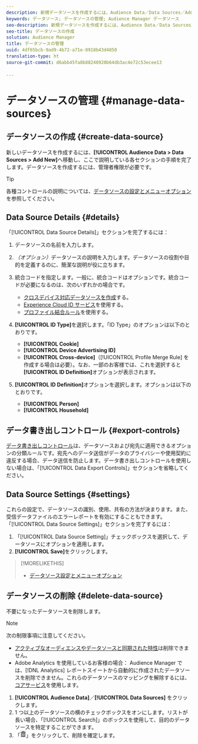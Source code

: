 ```yaml
---
description: 新規データソースを作成するには、Audience Data／Data Sources／Add New を選択し、ここで説明している各セクションの手順を完了します。データソースを作成するには、管理者権限が必要です。
keywords: データソース; データソースの管理; Audience Manager データソース
seo-description: 新規データソースを作成するには、Audience Data／Data Sources／Add New を選択し、ここで説明している各セクションの手順を完了します。データソースを作成するには、管理者権限が必要です。
seo-title: データソースの作成
solution: Audience Manager
title: データソースの管理
uuid: 4df65bcb-9ad9-4b72-a71e-8918b43d4850
translation-type: ht
source-git-commit: d6abb45fa8b88248920b64db3ac4e72c53ecee13

---
```



# データソースの管理 {#manage-data-sources}

## データソースの作成 {#create-data-source}

新しいデータソースを作成するには、**[!UICONTROL Audience Data > Data Sources > Add New]**&#x200B;へ移動し、ここで説明している各セクションの手順を完了します。データソースを作成するには、管理者権限が必要です。

<!-- create-datasource.xml -->

>[!TIP]
>
>各種コントロールの説明については、[データソースの設定とメニューオプション](../features/datasources-list-and-settings.md#settings-menu-options)を参照してください。

## Data Source Details {#details}

「[!UICONTROL Data Source Details]」セクションを完了するには：

1. データソースの名前を入力します。
1. *（オプション）*&#x200B;データソースの説明を入力します。データソースの役割や目的を定義するのに、簡潔な説明が役に立ちます。
1. 統合コードを指定します。一般に、統合コードはオプションです。統合コードが必要になるのは、次のいずれかの場合です。

   * [クロスデバイス対応データソースを作成](../features/profile-merge-rules/merge-rules-start.md#create-data-source)する。
   * [Experience Cloud ID サービス](https://marketing.adobe.com/resources/help/ja_JP/mcvid/)を使用する。
   * [プロファイル結合ルール](../features/profile-merge-rules/merge-rules-start.md)を使用する。

1. **[!UICONTROL ID Type]**&#x200B;を選択します。「ID Type」のオプションは以下のとおりです。

   * **[!UICONTROL Cookie]**
   * **[!UICONTROL Device Advertising ID]**
   * **[!UICONTROL Cross-device]**（[!UICONTROL Profile Merge Rule] を作成する場合は必要）。なお、一部のお客様では、これを選択すると&#x200B;**[!UICONTROL ID Definition]**&#x200B;オプションが表示されます。

1. **[!UICONTROL ID Definition]**&#x200B;オプションを選択します。オプションは以下のとおりです。

   * **[!UICONTROL Person]**
   * **[!UICONTROL Household]**

## データ書き出しコントロール {#export-controls}

[データ書き出しコントロール](../features/data-export-controls.md)は、データソースおよび宛先に適用できるオプションの分類ルールです。宛先へのデータ送信がデータのプライバシーや使用契約に違反する場合、データ送信を防止します。データ書き出しコントロールを使用しない場合は、「[!UICONTROL Data Export Controls]」セクションを省略してください。

## Data Source Settings {#settings}

これらの設定で、データソースの識別、使用、共有の方法が決まります。また、受信データファイルのエラーレポートを有効にすることもできます。「[!UICONTROL Data Source Settings]」セクションを完了するには：

1. 「[!UICONTROL Data Source Setting]」チェックボックスを選択して、データソースにオプションを適用します。
2. **[!UICONTROL Save]**&#x200B;をクリックします。

>[!MORELIKETHIS]
>
>* [データソース設定とメニューオプション](../features/datasources-list-and-settings.md#settings-menu-options)


## データソースの削除 {#delete-data-source}

<!-- t_datasource_delete.xml -->

不要になったデータソースを削除します。

>[!NOTE]
>
>次の制限事項に注意してください。
>
>* [アクティブなオーディエンスやデータソースと同期された特性](../features/traits/client-activity-synced-audience-traits.md)は削除できません。
>* Adobe Analytics を使用しているお客様の場合： Audience Manager では、[!DNL Analytics] レポートスイートから自動的に作成されたデータソースを削除できません。これらのデータソースのマッピングを解除するには、[コアサービス](https://marketing.adobe.com/resources/help/ja_JP/mcloud/)を使用します。


1. **[!UICONTROL Audience Data]**／**[!UICONTROL Data Sources]** をクリックします。
1. 1 つ以上のデータソースの横のチェックボックスをオンにします。リストが長い場合、「[!UICONTROL Search]」のボックスを使用して、目的のデータソースを特定することができます。
1. 「![](assets/icon_trash.png)」をクリックして、削除を確定します。